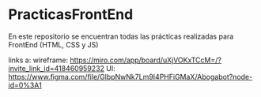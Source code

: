 # PracticasFrontEnd
En este repositorio se encuentran todas las prácticas realizadas para FrontEnd (HTML, CSS y JS)

links a:
wireframe: https://miro.com/app/board/uXjVOKxTCcM=/?invite_link_id=418460959232
UI: https://www.figma.com/file/GlbpNwNk7Lm9I4PHFiGMaX/Abogabot?node-id=0%3A1

